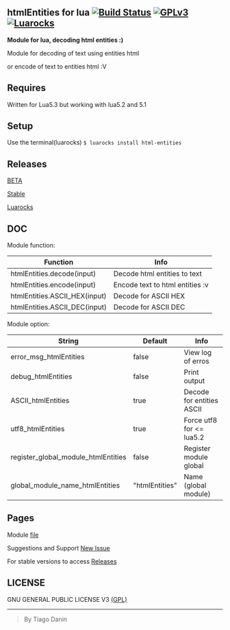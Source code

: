 ## htmlEntities for lua  [![Build Status](https://travis-ci.org/TiagoDanin/htmlEntities-for-lua.svg?branch=master)](https://travis-ci.org/TiagoDanin/htmlEntities-for-lua) [![GPLv3](https://img.shields.io/aur/license/yaourt.svg?maxAge=2592000)](https://github.com/TiagoDanin/htmlEntities-for-lua/blob/master/LICENSE) [![Luarocks](https://img.shields.io/badge/Luarocks-html--entities-yellow.svg)](http://luarocks.org/modules/tiagodanin/html-entities)
**Module for lua, decoding html entities :)**

Module for decoding of text using entities html

or encode of text to entities html :V


## Requires
Written for Lua5.3 but working with lua5.2 and 5.1

## Setup
Use the terminal(luarocks) `$ luarocks install html-entities`

## Releases
[BETA](https://github.com/TiagoDanin/htmlEntities-for-lua/tree/master)

[Stable](https://github.com/TiagoDanin/htmlEntities-for-lua/releases)

[Luarocks](http://luarocks.org/modules/tiagodanin/html-entities)


## DOC
Module function:

Function                      |                            Info |
------------------------------|---------------------------------|
htmlEntities.decode(input)    | Decode html entities to text
htmlEntities.encode(input)    | Encode text to html entities :v
htmlEntities.ASCII_HEX(input) | Decode for ASCII HEX
htmlEntities.ASCII_DEC(input) | Decode for ASCII DEC

Module option:

String                              | Default        | Info                     |
------------------------------------|----------------|--------------------------|
error_msg_htmlEntities              | false          | View log of erros
debug_htmlEntities                  | false          | Print output
ASCII_htmlEntities                  | true           | Decode for entities ASCII
utf8_htmlEntities                   | true           | Force utf8 for <= lua5.2
register_global_module_htmlEntities | false          | Register module global
global_module_name_htmlEntities     | "htmlEntities" | Name (global module)


## Pages
Module [file](https://github.com/TiagoDanin/htmlEntities-for-lua/blob/master/src/htmlEntities.lua)

Suggestions and Support [New Issue](https://github.com/TiagoDanin/htmlEntities-for-lua/issues/new)

For stable versions to access [Releases](https://github.com/TiagoDanin/htmlEntities-for-lua/releases)


## LICENSE
GNU GENERAL PUBLIC LICENSE V3 [(GPL)](https://github.com/TiagoDanin/htmlEntities-for-lua/blob/master/LICENSE)

---
> By Tiago Danin
